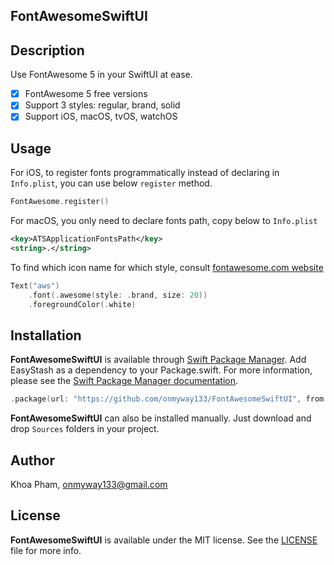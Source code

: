 ## FontAwesomeSwiftUI

## Description

Use FontAwesome 5 in your SwiftUI at ease.

- [x] FontAwesome 5 free versions
- [x] Support 3 styles: regular, brand, solid
- [x] Support iOS, macOS, tvOS, watchOS

## Usage

For iOS, to register fonts programmatically instead of declaring in `Info.plist`, you can use below `register` method.

```swift
FontAwesome.register()
```

For macOS, you only need to declare fonts path, copy below to `Info.plist`

```xml
<key>ATSApplicationFontsPath</key>
<string>.</string>
```

To find which icon name for which style, consult [fontawesome.com website](https://fontawesome.com/icons?s=brands)

```swift
Text("aws")
    .font(.awesome(style: .brand, size: 20))
    .foregroundColor(.white)
```

## Installation

**FontAwesomeSwiftUI** is available through [Swift Package Manager](https://swift.org/package-manager/).
Add EasyStash as a dependency to your Package.swift. For more information, please see the [Swift Package Manager documentation](https://github.com/apple/swift-package-manager/tree/master/Documentation).

```swift
.package(url: "https://github.com/onmyway133/FontAwesomeSwiftUI", from: "1.0.3")
```

**FontAwesomeSwiftUI** can also be installed manually. Just download and drop `Sources` folders in your project.

## Author

Khoa Pham, onmyway133@gmail.com

## License

**FontAwesomeSwiftUI** is available under the MIT license. See the [LICENSE](https://github.com/onmyway133/FontAwesomeSwiftUI/blob/master/LICENSE.md) file for more info.
